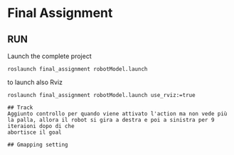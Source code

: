 # Final Assignment
## RUN

Launch the complete project
```
roslaunch final_assignment robotModel.launch 
```
to launch also Rviz
```
roslaunch final_assignment robotModel.launch use_rviz:=true

## Track
Aggiunto controllo per quando viene attivato l'action ma non vede più la palla, allora il robot si gira a destra e poi a sinistra per 9 iteraioni dopo di che 
abortisce il goal 

## Gmapping setting 

